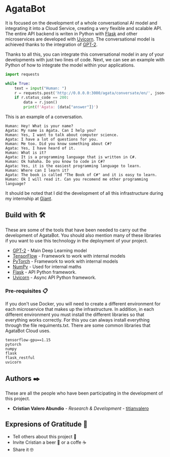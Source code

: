 # AgataBot

It is focused on the development of a whole conversational AI model and integrating it into a Cloud Service, creating a very flexible and scalable API. The entire API backend is writen in Python with [Flask](https://flask.palletsprojects.com/en/1.1.x/) and other microservices are developed with [Uvicorn](https://www.uvicorn.org/). The conversational model is achieved thanks to the integration of [GPT-2](https://github.com/openai/gpt-2).

Thanks to all this, you can integrate this conversational model in any of your developments with just two lines of code. Next, we can see an example with Python of how to integrate the model within your applications.

```python
import requests

while True:
    text = input("Human: ")
    r = requests.post('http://0.0.0.0:3000/agata/conversate/en/', json={"id": "1", "question": text})
    if r.status_code == 200:
        data = r.json()
        print(f'Agata: {data["answer"]}')
```

This is an example of a conversation.
```
Human: Hey! What is your name?
Agata: My name is Agata. Can I help you?
Human: Yes, I want to talk about computer science.
Agata: I have a lot of questions for you.
Human: Me too. Did you know something about C#? 
Agata: Yes, I have heard of it.
Human: What is it? 
Agata: It is a programming language that is written in C#.
Human: Ok hahaha. Do you know to code in C#?
Agata: Yes, it is the easiest programming language to learn.
Human: Where can I learn it?
Agata: The book is called "The Book of C#" and it is easy to learn.
Human: Ok I will read it. Can you recomend me other programming language?
```

It should be noted that I did the development of all this infrastructure during my internship at [Giant](http://giant.uji.es/).

## Build with 🛠️

These are some of the tools that have been needed to carry out the development of AgataBot. You should also mention many of these libraries if you want to use this technology in the deployment of your project.

* [GPT-2](https://github.com/openai/gpt-2) - Main Deep Learning model
* [TensorFlow](https://www.tensorflow.org/?hl=es-419) - Framework to work with internal models
* [PyTorch](https://numpy.org/) - Framework to work with internal models
* [NumPy](https://rometools.github.io/rome/) - Used for internal maths
* [Flask](https://flask.palletsprojects.com/en/1.1.x/) - API Python framework.
* [Uvicorn](https://www.uvicorn.org/) - Async API Python framework.

### Pre-requisites 📋

If you don't use Docker, you will need to create a different environment for each microservice that makes up the infrastructure. In addition, in each different environment you must install the different libraries so that everything works correctly. For this you can always install everything through the file requiments.txt.
There are some common libraries that AgataBot Cloud uses.

```
tensorflow-gpu==1.15
pytorch
numpy
flask 
flask_restful
uvicorn
```

## Authors ✒️

These are all the people who have been participating in the development of this project.

* **Cristian Valero Abundio** - *Research & Development* - [titianvalero](https://www.linkedin.com/in/cristian-valero-abundio-776646207/)

## Expresions of Gratitude 🎁

* Tell others about this project 📢
* Invite Cristian a beer 🍺 or a coffe ☕
* Share it 🤓

<!--### Instalación 🔧

_Una serie de ejemplos paso a paso que te dice lo que debes ejecutar para tener un entorno de desarrollo ejecutandose_

_Dí cómo será ese paso_

```
Da un ejemplo
```

_Y repite_

```
hasta finalizar
```

_Finaliza con un ejemplo de cómo obtener datos del sistema o como usarlos para una pequeña demo_

## Ejecutando las pruebas ⚙️

_Explica como ejecutar las pruebas automatizadas para este sistema_

### Analice las pruebas end-to-end 🔩

_Explica que verifican estas pruebas y por qué_

```
Da un ejemplo
```

### Y las pruebas de estilo de codificación ⌨️

_Explica que verifican estas pruebas y por qué_

```
Da un ejemplo
```

## Despliegue 📦

_Agrega notas adicionales sobre como hacer deploy_
 -->
